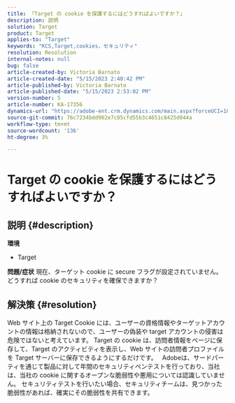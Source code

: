 ```yaml
---
title: 「Target の cookie を保護するにはどうすればよいですか？」
description: 説明
solution: Target
product: Target
applies-to: "Target"
keywords: "KCS,Target,cookies，セキュリティ"
resolution: Resolution
internal-notes: null
bug: false
article-created-by: Victoria Barnato
article-created-date: "5/15/2023 2:40:42 PM"
article-published-by: Victoria Barnato
article-published-date: "5/15/2023 2:53:02 PM"
version-number: 5
article-number: KA-17356
dynamics-url: "https://adobe-ent.crm.dynamics.com/main.aspx?forceUCI=1&pagetype=entityrecord&etn=knowledgearticle&id=eaaf5775-2ef3-ed11-8848-6045bd006ce9"
source-git-commit: 76c7234bdd902e7c85cfd55b3c4651c8425d044a
workflow-type: tm+mt
source-wordcount: '136'
ht-degree: 3%

---
```


# Target の cookie を保護するにはどうすればよいですか？

## 説明 {#description}

<b>環境</b>
- Target



<b>問題/症状</b>
現在、ターゲット cookie に secure フラグが設定されていません。 どうすれば cookie のセキュリティを確保できますか？


## 解決策 {#resolution}


Web サイト上の Target Cookie には、ユーザーの資格情報やターゲットアカウントの情報は格納されないので、ユーザーの偽装や target アカウントの侵害は危険ではないと考えています。 Target の cookie は、訪問者情報をページに保存して、Target のアクティビティを表示し、Web サイトの訪問者プロファイルを Target サーバーに保存できるようにするだけです。
 
Adobeは、サードパーティを通じて製品に対して年間のセキュリティペンテストを行っており、当社は、当社の cookie に関するオープンな脆弱性や悪用については認識していません。 セキュリティテストを行いたい場合、セキュリティチームは、見つかった脆弱性があれば、確実にその脆弱性を共有できます。
